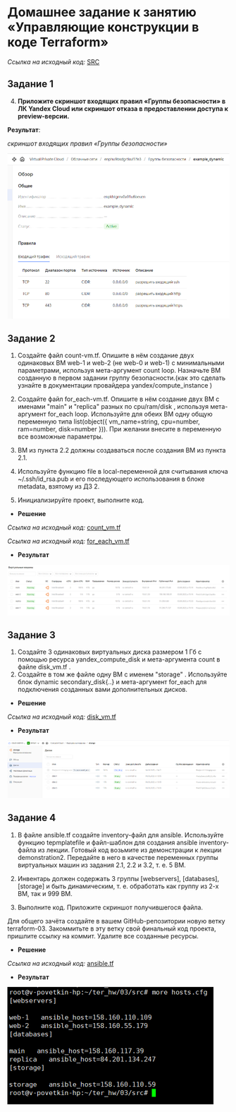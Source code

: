 # Домашнее задание к занятию «Управляющие конструкции в коде Terraform»

*Ссылка на исходный код:* [SRC](./home_work/ter_03/src/)

## Задание 1

4. **Приложите скриншот входящих правил «Группы безопасности» в ЛК Yandex Cloud или скриншот отказа в предоставлении доступа к preview-версии.**

**Результат**: 

*скриншот входящих правил «Группы безопасности»*

![ter3-task1-1](./home_work/ter_03/task1/Screenshot_1.png)


## Задание 2


1. Создайте файл count-vm.tf. Опишите в нём создание двух одинаковых ВМ web-1 и web-2 (не web-0 и web-1) с минимальными параметрами, используя мета-аргумент count loop. Назначьте ВМ созданную в первом задании группу безопасности.(как это сделать узнайте в документации провайдера yandex/compute_instance )

2. Создайте файл for_each-vm.tf. Опишите в нём создание двух ВМ с именами "main" и "replica" разных по cpu/ram/disk , используя мета-аргумент for_each loop. Используйте для обеих ВМ одну общую переменную типа list(object({ vm_name=string, cpu=number, ram=number, disk=number })). При желании внесите в переменную все возможные параметры.

3. ВМ из пункта 2.2 должны создаваться после создания ВМ из пункта 2.1.
4. Используйте функцию file в local-переменной для считывания ключа ~/.ssh/id_rsa.pub и его последующего использования в блоке metadata, взятому из ДЗ 2.
5. Инициализируйте проект, выполните код.


* **Решение**

*Ссылка на исходный код:* [count_vm.tf](./home_work/ter_03/src/count_vm.tf)

*Ссылка на исходный код:* [for_each_vm.tf](./home_work/ter_03/src/for_each_vm.tf)

* **Результат**

![ter3-task2-1](./home_work/ter_03/task2/Screenshot_1.png)


## Задание 3

1. Создайте 3 одинаковых виртуальных диска размером 1 Гб с помощью ресурса yandex_compute_disk и мета-аргумента count в файле disk_vm.tf .
2. Создайте в том же файле одну ВМ c именем "storage" . Используйте блок dynamic secondary_disk{..} и мета-аргумент for_each для подключения созданных вами дополнительных дисков.

* **Решение**

*Ссылка на исходный код:* [disk_vm.tf](./home_work/ter_03/src/disk_vm.tf)

* **Результат**

![ter3-task3-1](./home_work/ter_03/task3/Screenshot_1.png)


## Задание 4

1. В файле ansible.tf создайте inventory-файл для ansible. Используйте функцию tepmplatefile и файл-шаблон для создания ansible inventory-файла из лекции. Готовый код возьмите из демонстрации к лекции demonstration2. Передайте в него в качестве переменных группы виртуальных машин из задания 2.1, 2.2 и 3.2, т. е. 5 ВМ.

2. Инвентарь должен содержать 3 группы [webservers], [databases], [storage] и быть динамическим, т. е. обработать как группу из 2-х ВМ, так и 999 ВМ.

3. Выполните код. Приложите скриншот получившегося файла.

Для общего зачёта создайте в вашем GitHub-репозитории новую ветку terraform-03. Закоммитьте в эту ветку свой финальный код проекта, пришлите ссылку на коммит.
Удалите все созданные ресурсы.

* **Решение**

*Ссылка на исходный код:* [ansible.tf](./home_work/ter_03/src/ansible.tf)

* **Результат**

![ter3-task4-1](./home_work/ter_03/task4/Screenshot_1.png)